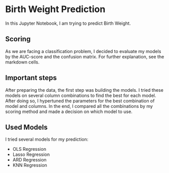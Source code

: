 # Birth Weight Prediction

In this Jupyter Notebook, I am trying to predict Birth Weight.

## Scoring
As we are facing a classification problem, I decided to evaluate my models by the AUC-score and the confusion matrix. For further explanation, see the markdown cells.

## Important steps
After preparing the data, the first step was building the models. I tried these models on several column combinations to find the best for each model. After doing so, I hypertuned the parameters for the best combination of model and columns. In the end, I compared all the combinations by my scoring method and made a decision on which model to use.

## Used Models
I tried several models for my prediction:
- OLS Regression
- Lasso  Regression
- ARD Regression 
- KNN Regression
